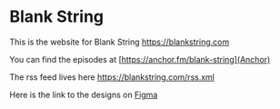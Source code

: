 # Blank String

This is the website for Blank String <https://blankstring.com>

You can find the episodes at [https://anchor.fm/blank-string](Anchor)

The rss feed lives here <https://blankstring.com/rss.xml>

Here is the link to the designs on [Figma](https://www.figma.com/file/SBV760Q0xI0zAPNbgNUz3oyX/Blank-String?node-id=57%3A76)